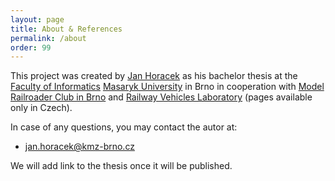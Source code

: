 ```yaml
---
layout: page
title: About & References
permalink: /about
order: 99
---
```


This project was created by [Jan Horacek](https://apophis.cz/) as his bachelor
thesis at the [Faculty of Informatics](https://fi.muni.cz/) [Masaryk
University](https://muni.cz/) in Brno in cooperation with [Model Railroader
Club in Brno](https://kmz-brno.cz/) and [Railway Vehicles
Laboratory](http://lrkv.pef.mendelu.cz/) (pages available only in Czech).

In case of any questions, you may contact the autor at:

 * [jan.horacek@kmz-brno.cz](mailto:jan.horacek@kmz-brno.cz)

We will add link to the thesis once it will be published.
